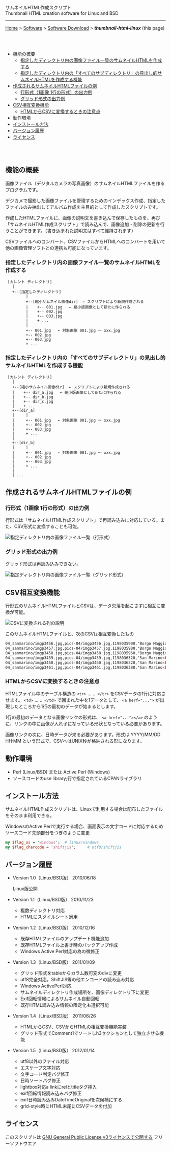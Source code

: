 サムネイルHTML作成スクリプト<br />
Thumbnail HTML creation software for Linux and BSD

---
[Home](https://oasis3855.github.io/webpage/) > [Software](https://oasis3855.github.io/webpage/software/index.html) > [Software Download](https://oasis3855.github.io/webpage/software/software-download.html) > ***thumbnail-html-linux*** (this page)

<br />
<br />

- [機能の概要](#機能の概要)
  - [指定したディレクトリ内の画像ファイル一覧のサムネイルHTMLを作成する](#指定したディレクトリ内の画像ファイル一覧のサムネイルhtmlを作成する)
  - [指定したディレクトリ内の「すべてのサブディレクトリ」の見出し的サムネイルHTMLを作成する機能](#指定したディレクトリ内のすべてのサブディレクトリの見出し的サムネイルhtmlを作成する機能)
- [作成されるサムネイルHTMLファイルの例](#作成されるサムネイルhtmlファイルの例)
  - [行形式（1画像 1行の形式）の出力例](#行形式1画像-1行の形式の出力例)
  - [グリッド形式の出力例](#グリッド形式の出力例)
- [CSV相互変換機能](#csv相互変換機能)
  - [HTMLからCSVに変換するときの注意点](#htmlからcsvに変換するときの注意点)
- [動作環境](#動作環境)
- [インストール方法](#インストール方法)
- [バージョン履歴](#バージョン履歴)
- [ライセンス](#ライセンス)

<br />
<br />

## 機能の概要

画像ファイル（デジタルカメラの写真画像）のサムネイルHTMLファイルを作るプログラムです。

デジカメで撮影した画像ファイルを管理するためのインデックス作成、指定したファイルのみ抽出してアルバム作成を主目的として作成したスクリプトです。

作成したHTMLファイルに、画像の説明文を書き込んで保存したものを、再び「サムネイルHTML作成スクリプト」で読み込んで、画像追加・削除の更新を行うことができます。（書き込まれた説明文はすべて維持されます）

CSVファイルへのコンバート、CSVファイルからHTMLへのコンバートを用いて他の画像管理ソフトとの連携も可能になっています。

### 指定したディレクトリ内の画像ファイル一覧のサムネイルHTMLを作成する

```
 [カレント ディレクトリ]
   |
   +--[指定したディレクトリ]
         |
         +--[縮小サムネイル画像dir]  ← スクリプトにより新規作成される
         |    +-- 001.jpg   ← 縮小版画像として新たに作られる
         |    +-- 002.jpg
         |    +-- 003.jpg
         |    + ...
         |
         +-- 001.jpg   ← 対象画像 001.jpg ～ xxx.jpg
         +-- 002.jpg
         +-- 003.jpg
         + ...
```

### 指定したディレクトリ内の「すべてのサブディレクトリ」の見出し的サムネイルHTMLを作成する機能

```
 [カレント ディレクトリ]
   |
   +--[縮小サムネイル画像dir]  ← スクリプトにより新規作成される
   |    +-- dir_a.jpg   ← 縮小版画像として新たに作られる
   |    +-- dir_b.jpg
   |    +-- dir_c.jpg
   |    + ...
   +--[dir_a]
   |     |
   |     +-- 001.jpg   ← 対象画像 001.jpg ～ xxx.jpg
   |     +-- 002.jpg
   |     +-- 003.jpg
   |     + ...
   |
   +--[dir_b]
   |     |
   |     +-- 001.jpg   ← 対象画像 001.jpg ～ xxx.jpg
   |     +-- 002.jpg
   |     +-- 003.jpg
   |     + ...
   |
   | ...
```


## 作成されるサムネイルHTMLファイルの例

### 行形式（1画像 1行の形式）の出力例

行形式は「サムネイルHTML作成スクリプト」で再読み込みに対応している。また、CSV形式に変換することも可能。

![指定ディレクトリ内の画像ファイル一覧（行形式）](readme_pics/scrn-thumbdir-browser.jpg)

### グリッド形式の出力例

グリッド形式は再読み込みできない。

![指定ディレクトリ内の画像ファイル一覧（グリッド形式）](readme_pics/scrn-thumbdir-browser2.jpg)

##  CSV相互変換機能 

行形式のサムネイルHTMLファイルとCSVは、データ欠落を起こさずに相互に変換が可能。

![CSVに変換される列の説明](readme_pics/thumbhtml2csv-01.jpg)

このサムネイルHTMLファイルと、次のCSVは相互変換したもの

```HTML
04_sanmarino/imgp3456.jpg,pics-04/imgp3456.jpg,1198035900,"Borgo Maggiore<br>ボルゴ・マッジョーレ","7月28日通り（国道72号線） サンマリノへ続く坂道<br>Via 28 Luglio (Strada Statale 72) slope to San MArino"
04_sanmarino/imgp3457.jpg,pics-04/imgp3457.jpg,1198035900,"Borgo Maggiore<br>ボルゴ・マッジョーレ","7月28日通り（国道72号線） サンマリノへ続く坂道<br>Via 28 Luglio (Strada Statale 72) slope to San MArino"
04_sanmarino/imgp3458.jpg,pics-04/imgp3458.jpg,1198035960,"Borgo Maggiore<br>ボルゴ・マッジョーレ","7月28日通り（国道72号線） サンマリノへ続く坂道<br>Via 28 Luglio (Strada Statale 72) slope to San MArino"
04_sanmarino/imgp3459.jpg,pics-04/imgp3459.jpg,1198036320,"San Marino<br>サン・マリノ","リミニから到着したバス （カルシグニ広場）<br>Bus from Rimini (bus stop at Piazzale Marino Calcigni)"
04_sanmarino/imgp3460.jpg,pics-04/imgp3460.jpg,1198036320,"San Marino<br>サン・マリノ","リミニ方向を示す標識 （バス停付近）<br>Road sign to Rimini (at bus stop)"
04_sanmarino/imgp3461.jpg,pics-04/imgp3461.jpg,1198036380,"San Marino<br>サン・マリノ","西方向の景色 （バス停付近より）<br>West view from bus stop"
```

###  HTMLからCSVに変換するときの注意点

HTMLファイル中のテーブル構造の ```<tr> … … </tr>``` をCSVデータの1行に対応させます。 ```<td> … … </td>``` で囲まれた中を1データとして、 ```<a herf="...">``` が出現したところから1行の最初のデータが始まるとします。

1行の最初のデータとなる画像リンクの形式は、 ```<a href="..."></a>``` のように、リンクの中に画像が入れ子になっている形状となっている必要があります。

画像リンクの次に、日時データが来る必要があります。形式は YYYY/MM/DD
HH:MM という形式で、CSVへはUNIX秒が格納される形になります。 

## 動作環境

- Perl (Linux/BSD) または Active Perl (Windows)
- ソースコードのuse library;行で指定されているCPANライブラリ 

##  インストール方法 

サムネイルHTML作成スクリプトは、Linuxで利用する場合は配布したファイルをそのまま利用できる。

WindowsのActive Perlで実行する場合、画面表示の文字コードに対応するためソースコード先頭部分をつぎのように変更

```Perl
my $flag_os = 'windows';  # linux/windows
my $flag_charcode = 'shiftjis';     # utf8/shiftjis
```

## バージョン履歴

- Version 1.0（Linux/BSD版） 2010/06/18

    Linux版公開 

- Version 1.1（Linux/BSD版） 2010/11/23

    - 複数ディレクトリ対応 
    - HTMLにスタイルシート適用 

- Version 1.2（Linux/BSD版） 2010/12/16

    - 既存HTMLファイルのアップデート機能追加 
    - 既存HTMLファイル上書き時のバックアップ作成 
    - Windows Active Perl対応の為の微修正 

- Version 1.3（Linux/BSD版） 2011/01/09

    - グリッド形式をtableからカラム数可変のdivに変更 
    - utf8完全対応。ShiftJIS等の他エンコードの読み込み対応 
    - Windows ActivePerl対応 
    - サムネイルディレクトリ作成場所を、画像ディレクトリ下に変更 
    - Exif回転情報によるサムネイル自動回転 
    - 既存HTML読み込み情報の限定化も選択可能 

- Version 1.4（Linux/BSD版） 2011/06/26

    - HTMLからCSV、CSVからHTMLの相互変換機能実装 
    - グリッド形式でComment1でソートしh3セクションとして独立させる機能 

- Version 1.5（Linux/BSD版） 2012/01/14

    - utf8以外のファイル対応 
    - エスケープ文字対応 
    - 文字コード判定バグ修正 
    - 日時ソートバグ修正 
    - lightbox対応a linkにrelとtitleタグ挿入 
    - exif回転情報読み込みバグ修正 
    - exif日時読み込みDateTimeOriginalを次候補にする 
    - grid-style時にHTML末尾にCSVデータを付加 

## ライセンス

このスクリプトは [GNU General Public License v3ライセンスで公開する](https://gpl.mhatta.org/gpl.ja.html) フリーソフトウエア

